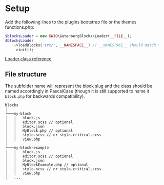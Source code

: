 # Setup

Add the following lines to the plugins bootstrap file or the themes functions.php:

```php
$blocksLoader = new KWIO\GutenbergBlocks\Loader(__FILE__);
$blocksLoader
    ->loadBlocks('src/', __NAMESPACE__) // __NAMESPACE__ should match the namespace of your block classes.
    ->init();
```

[Loader class reference](reference/Loader)

## File structure

The subfolder name will represent the block slug and the class should be named accordingly in PascalCase (though it is still supported to name it `block.php` for backwards compatibility).

```
blocks 
│
└───my-block
│   │   block.js
│   │   editor.scss // optional
│   │   block.json
│   │   MyBlock.php // optional
│   │   style.scss // or style.critical.scss
│   │   view.php
│   
└───my-block-example
│   │   block.js
│   │   editor.scss // optional
│   │   block.json
│   │   MyBlockExample.php // optional
│   │   style.scss // or style.critical.scss
│   │   view.php
│   ...
```